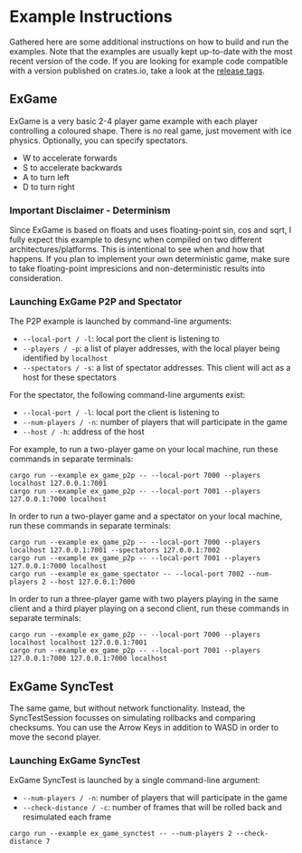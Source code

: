 # Example Instructions

Gathered here are some additional instructions on how to build and run the examples. Note that the examples are usually kept up-to-date with the most recent version of the code. If you are looking for example code compatible with a version published on crates.io, take a look at the [release tags](https://github.com/gschup/ggrs/tags).

## ExGame

ExGame is a very basic 2-4 player game example with each player controlling a coloured shape.
There is no real game, just movement with ice physics. Optionally, you can specify spectators.

- W to accelerate forwards
- S to accelerate backwards
- A to turn left
- D to turn right

### Important Disclaimer - Determinism

Since ExGame is based on floats and uses floating-point sin, cos and sqrt,
I fully expect this example to desync when compiled on two different architectures/platforms.
This is intentional to see when and how that happens. If you plan to implement your own
deterministic game, make sure to take floating-point impresicions and non-deterministic results into consideration.

### Launching ExGame P2P and Spectator

The P2P example is launched by command-line arguments:

- `--local-port / -l`: local port the client is listening to
- `--players / -p`: a list of player addresses, with the local player being identified by `localhost`
- `--spectators / -s`: a list of spectator addresses. This client will act as a host for these spectators

For the spectator, the following command-line arguments exist:

- `--local-port / -l`: local port the client is listening to
- `--num-players / -n`: number of players that will participate in the game
- `--host / -h`: address of the host

For example, to run a two-player game on your local machine,
run these commands in separate terminals:

```shell
cargo run --example ex_game_p2p -- --local-port 7000 --players localhost 127.0.0.1:7001
cargo run --example ex_game_p2p -- --local-port 7001 --players 127.0.0.1:7000 localhost
```

In order to run a two-player game and a spectator on your local machine,
run these commands in separate terminals:

```shell
cargo run --example ex_game_p2p -- --local-port 7000 --players localhost 127.0.0.1:7001 --spectators 127.0.0.1:7002
cargo run --example ex_game_p2p -- --local-port 7001 --players 127.0.0.1:7000 localhost
cargo run --example ex_game_spectator -- --local-port 7002 --num-players 2 --host 127.0.0.1:7000 
```

In order to run a three-player game with two players playing in the same client and a third player playing on a second client,
run these commands in separate terminals:

```shell
cargo run --example ex_game_p2p -- --local-port 7000 --players localhost localhost 127.0.0.1:7001
cargo run --example ex_game_p2p -- --local-port 7001 --players 127.0.0.1:7000 127.0.0.1:7000 localhost
```

## ExGame SyncTest

The same game, but without network functionality.
Instead, the SyncTestSession focusses on simulating rollbacks and comparing checksums.
You can use the Arrow Keys in addition to WASD in order to move the second player.

### Launching ExGame SyncTest

ExGame SyncTest is launched by a single command-line argument:

- `--num-players / -n`: number of players that will participate in the game
- `--check-distance / -c`: number of frames that will be rolled back and resimulated each frame

```shell
cargo run --example ex_game_synctest -- --num-players 2 --check-distance 7
```
